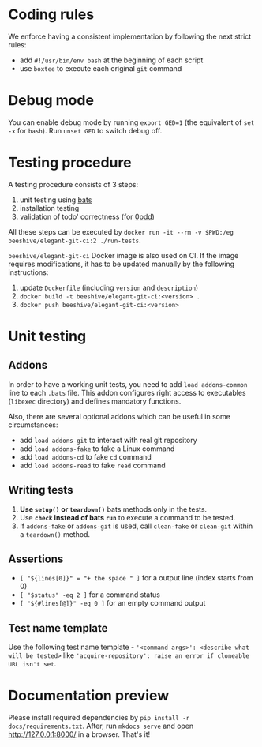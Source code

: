 # Coding rules
We enforce having a consistent implementation by following the next strict rules:
- add `#!/usr/bin/env bash` at the beginning of each script
- use `boxtee` to execute each original `git` command 

# Debug mode
You can enable debug mode by running `export GED=1` (the equivalent of `set -x` for `bash`). 
Run `unset GED` to switch debug off. 

# Testing procedure
A testing procedure consists of 3 steps:
1. unit testing using [bats](https://github.com/sstephenson/bats)
2. installation testing
3. validation of todo' correctness (for [0pdd](http://www.0pdd.com/p?name=bees-hive/elegant-git))

All these steps can be executed by
`docker run -it --rm -v $PWD:/eg beeshive/elegant-git-ci:2 ./run-tests`.

`beeshive/elegant-git-ci` Docker image is also used on CI. If the image requires modifications,
it has to be updated manually by the following instructions:
1. update `Dockerfile` (including `version` and `description`)
2. `docker build -t beeshive/elegant-git-ci:<version> .`
3. `docker push beeshive/elegant-git-ci:<version>`

# Unit testing
## Addons
In order to have a working unit tests, you need to add `load addons-common` line to each `.bats`
file. This addon configures right access to executables (`libexec` directory) and defines mandatory
functions.

Also, there are several optional addons which can be useful in some circumstances:
- add `load addons-git`  to interact with real git repository
- add `load addons-fake` to fake a Linux command
- add `load addons-cd`   to fake `cd` command
- add `load addons-read` to fake `read` command

## Writing tests
1. **Use `setup()` or `teardown()`** bats methods only in the tests.
2. Use **`check` instead of bats `run`** to execute a command to be tested.
3. If `addons-fake` or `addons-git` is used, call `clean-fake` or `clean-git` within a `teardown()` method.

## Assertions
- `[ "${lines[0]}" = "+ the space " ]` for a output line (index starts from 0)
- `[ "$status" -eq 2 ]` for a command status
- `[ "${#lines[@]}" -eq 0 ]` for an empty command output

## Test name template
Use the following test name template - `'<command args>': <describe what will be tested>` like
`'acquire-repository': raise an error if cloneable URL isn't set`.

# Documentation preview
Please install required dependencies by `pip install -r docs/requirements.txt`. After, run `mkdocs serve`
and open <http://127.0.0.1:8000/> in a browser. That's it!
